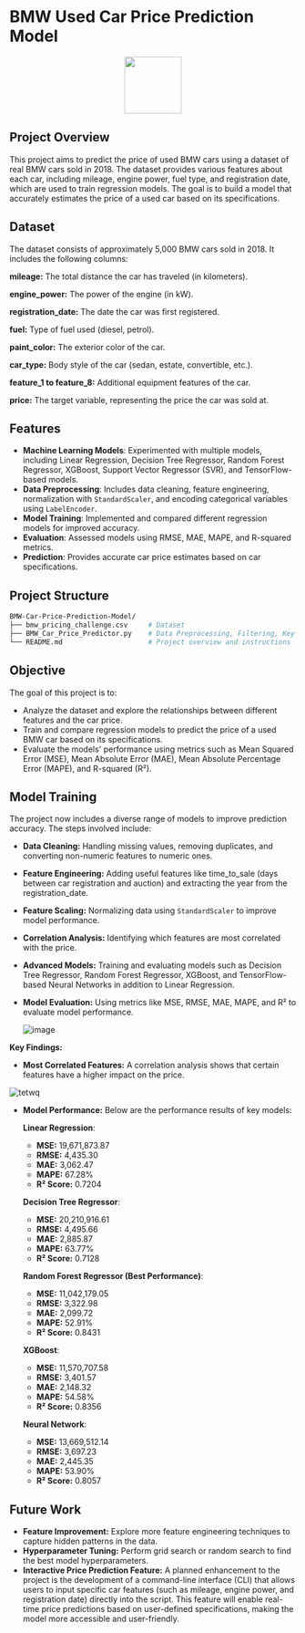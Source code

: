 # BMW Used Car Price Prediction Model

<p align="center">

  <a href="https://upload.wikimedia.org/wikipedia/commons/4/44/BMW.svg">
      <img src="https://upload.wikimedia.org/wikipedia/commons/4/44/BMW.svg" width="100"/>
  </a>
</p>

## **Project Overview**

This project aims to predict the price of used BMW cars using a dataset of real BMW cars sold in 2018. The dataset provides various features about each car, including mileage, engine power, fuel type, and registration date, which are used to train regression models. The goal is to build a model that accurately estimates the price of a used car based on its specifications.

## **Dataset**
The dataset consists of approximately 5,000 BMW cars sold in 2018. It includes the following columns:

**mileage:** The total distance the car has traveled (in kilometers).

**engine_power:** The power of the engine (in kW).

**registration_date:** The date the car was first registered.

**fuel:** Type of fuel used (diesel, petrol).

**paint_color:** The exterior color of the car.

**car_type:** Body style of the car (sedan, estate, convertible, etc.).

**feature_1 to feature_8:** Additional equipment features of the car.

**price:** The target variable, representing the price the car was sold at.


## **Features**

- **Machine Learning Models**: Experimented with multiple models, including Linear Regression, Decision Tree Regressor, Random Forest Regressor, XGBoost, Support Vector Regressor (SVR), and TensorFlow-based models.
- **Data Preprocessing**: Includes data cleaning, feature engineering, normalization with `StandardScaler`, and encoding categorical variables using `LabelEncoder`.
- **Model Training**: Implemented and compared different regression models for improved accuracy.
- **Evaluation**: Assessed models using RMSE, MAE, MAPE, and R-squared metrics.
- **Prediction**: Provides accurate car price estimates based on car specifications.

## **Project Structure**

```bash
BMW-Car-Price-Prediction-Model/
├── bmw_pricing_challenge.csv     # Dataset
├── BMW_Car_Price_Predictor.py    # Data Preprocessing, Filtering, Key Features Outlining and Model Training
└── README.md                     # Project overview and instructions
```


## **Objective**
The goal of this project is to:

 - Analyze the dataset and explore the relationships between different features and the car price.
 - Train and compare regression models to predict the price of a used BMW car based on its specifications.
 - Evaluate the models' performance using metrics such as Mean Squared Error (MSE), Mean Absolute Error (MAE), Mean Absolute Percentage Error (MAPE), and R-squared (R²).


## **Model Training**
The project now includes a diverse range of models to improve prediction accuracy. The steps involved include:

- **Data Cleaning:** Handling missing values, removing duplicates, and converting non-numeric features to numeric ones.
- **Feature Engineering:** Adding useful features like time_to_sale (days between car registration and auction) and extracting the year from the registration_date.
- **Feature Scaling:** Normalizing data using `StandardScaler` to improve model performance.
- **Correlation Analysis:** Identifying which features are most correlated with the price.
- **Advanced Models:** Training and evaluating models such as Decision Tree Regressor, Random Forest Regressor, XGBoost, and TensorFlow-based Neural Networks in addition to Linear Regression.
- **Model Evaluation:** Using metrics like MSE, RMSE, MAE, MAPE, and R² to evaluate model performance.

  
  ![image](https://github.com/user-attachments/assets/4b4a5b0b-2edb-4877-a4af-debc650f8101)

  
**Key Findings:**
- **Most Correlated Features:** A correlation analysis shows that certain features have a higher impact on the price.

![tetwq](https://github.com/user-attachments/assets/023ad8fe-77d8-4906-9f0e-87c746f82af6)

- **Model Performance:** Below are the performance results of key models:

    **Linear Regression**:
    - **MSE:** 19,671,873.87
    - **RMSE:** 4,435.30
    - **MAE:** 3,062.47
    - **MAPE:** 67.28%
    - **R² Score:** 0.7204

    **Decision Tree Regressor**:
    - **MSE:** 20,210,916.61
    - **RMSE:** 4,495.66
    - **MAE:** 2,885.87
    - **MAPE:** 63.77%
    - **R² Score:** 0.7128

    **Random Forest Regressor (Best Performance)**:
    - **MSE:** 11,042,179.05
    - **RMSE:** 3,322.98
    - **MAE:** 2,099.72
    - **MAPE:** 52.91%
    - **R² Score:** 0.8431

    **XGBoost**:
    - **MSE:** 11,570,707.58
    - **RMSE:** 3,401.57
    - **MAE:** 2,148.32
    - **MAPE:** 54.58%
    - **R² Score:** 0.8356

    **Neural Network**:
    - **MSE:** 13,669,512.14
    - **RMSE:** 3,697.23
    - **MAE:** 2,445.35
    - **MAPE:** 53.90%
    - **R² Score:** 0.8057


## **Future Work**
- **Feature Improvement:** Explore more feature engineering techniques to capture hidden patterns in the data.
- **Hyperparameter Tuning:** Perform grid search or random search to find the best model hyperparameters.
- **Interactive Price Prediction Feature:** A planned enhancement to the project is the development of a command-line interface (CLI) that allows users to input specific car features (such as mileage, engine power, and registration date) directly into the script. This feature will enable real-time price predictions based on user-defined specifications, making the model more accessible and user-friendly.



  
